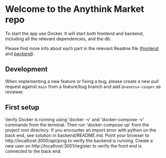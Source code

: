 # Welcome to the Anythink Market repo

To start the app use Docker. It will start both frontend and backend, including all the relevant dependencies, and the db.

Please find more info about each part in the relevant Readme file ([frontend](frontend/readme.md) and [backend](backend/README.md)).

## Development

When implementing a new feature or fixing a bug, please create a new pull request against `main` from a feature/bug branch and add `@vanessa-cooper` as reviewer.

## First setup

Verify Docker is running using 'docker -v' and 'docker-compose -v' commands from the terminal. Then run 'docker-compose up' from the project root directory.  If you encounter an import error with python on the back end, see solution in backend/README.md. Point your browser to http://localhost:3000/api/ping to verify the backend is running. Create a new user on http://localhost:3001/register to verify the front end is connected to the back end.
